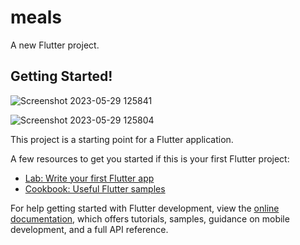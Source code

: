 # meals

A new Flutter project.

## Getting Started!
![Screenshot 2023-05-29 125841](https://github.com/satyam1560/meals/assets/68018492/4cd107b2-2250-4084-8212-1f64d4000c02)



![Screenshot 2023-05-29 125804](https://github.com/satyam1560/meals/assets/68018492/5f8ee716-89d1-428b-a535-ec7402ed557c)




This project is a starting point for a Flutter application.

A few resources to get you started if this is your first Flutter project:

- [Lab: Write your first Flutter app](https://docs.flutter.dev/get-started/codelab)
- [Cookbook: Useful Flutter samples](https://docs.flutter.dev/cookbook)

For help getting started with Flutter development, view the
[online documentation](https://docs.flutter.dev/), which offers tutorials,
samples, guidance on mobile development, and a full API reference.
